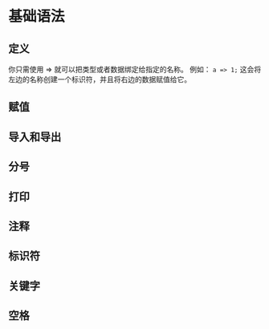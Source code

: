 # 基础语法
## 定义
你只需使用 => 就可以把类型或者数据绑定给指定的名称。
例如：
`a => 1;`
这会将左边的名称创建一个标识符，并且将右边的数据赋值给它。
## 赋值

## 导入和导出
## 分号
## 打印
## 注释
## 标识符
## 关键字
## 空格